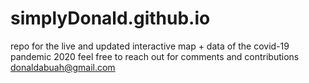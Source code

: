 # simplyDonald.github.io
repo for the live and updated interactive map + data of the covid-19 pandemic 2020
feel free to reach out for comments and contributions donaldabuah@gmail.com
